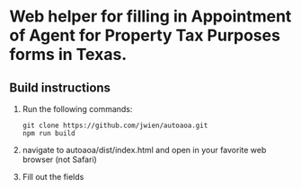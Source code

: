 # Web helper for filling in Appointment of Agent for Property Tax Purposes forms in Texas.

## Build instructions

1. Run the following commands:
   ```
   git clone https://github.com/jwien/autoaoa.git
   npm run build
   ```
2. navigate to autoaoa/dist/index.html and open in your favorite web browser (not Safari)

3. Fill out the fields
